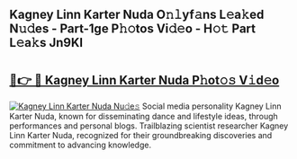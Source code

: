 ## Kagney Linn Karter Nuda O𝚗𝚕yf𝚊ns L𝚎a𝚔ed N𝚞𝚍es - Part-1ge P𝚑𝚘tos Vi𝚍𝚎o - H𝚘𝚝 Part L𝚎a𝚔s Jn9KI

# <h2><a href="http://kfcruvp.oniu.top/?m=Kagney+Linn+Karter+Nuda">🔗👉 🔴 Kagney Linn Karter Nuda P𝚑ot𝚘𝚜 V𝚒d𝚎o</a></h2>

[![Kagney Linn Karter Nuda Nu𝚍e𝚜](https://i.imgur.com/0qMVB7G.gif)](http://kfcruvp.oniu.top/?m=Kagney+Linn+Karter+Nuda)
Social media personality Kagney Linn Karter Nuda, known for disseminating dance and lifestyle ideas, through performances and personal blogs. Trailblazing scientist researcher Kagney Linn Karter Nuda, recognized for their groundbreaking discoveries and commitment to advancing knowledge.  
